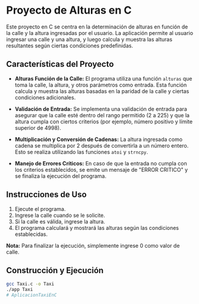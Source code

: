 # Proyecto de Alturas en C

Este proyecto en C se centra en la determinación de alturas en función de la calle y la altura ingresadas por el usuario. La aplicación permite al usuario ingresar una calle y una altura, y luego calcula y muestra las alturas resultantes según ciertas condiciones predefinidas.

## Características del Proyecto

- **Alturas Función de la Calle:** El programa utiliza una función `alturas` que toma la calle, la altura, y otros parámetros como entrada. Esta función calcula y muestra las alturas basadas en la paridad de la calle y ciertas condiciones adicionales.

- **Validación de Entrada:** Se implementa una validación de entrada para asegurar que la calle esté dentro del rango permitido (2 a 225) y que la altura cumpla con ciertos criterios (por ejemplo, número positivo y límite superior de 4998).

- **Multiplicación y Conversión de Cadenas:** La altura ingresada como cadena se multiplica por 2 después de convertirla a un número entero. Esto se realiza utilizando las funciones `atoi` y `strncpy`.

- **Manejo de Errores Críticos:** En caso de que la entrada no cumpla con los criterios establecidos, se emite un mensaje de "ERROR CRITICO" y se finaliza la ejecución del programa.

## Instrucciones de Uso

1. Ejecute el programa.
2. Ingrese la calle cuando se le solicite.
3. Si la calle es válida, ingrese la altura.
4. El programa calculará y mostrará las alturas según las condiciones establecidas.

**Nota:** Para finalizar la ejecución, simplemente ingrese 0 como valor de calle.

## Construcción y Ejecución

```bash
gcc Taxi.c -o Taxi
./app Taxi
# AplicacionTaxiEnC
